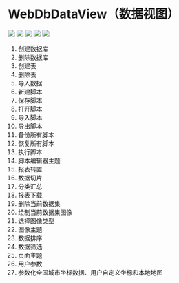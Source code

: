 # WebDbDataView（数据视图）
<div style="background-image: url('https://repository-images.githubusercontent.com/280654590/7a4ee380-ca7b-11ea-85fe-72ff2ef8ada9')">
<img src="https://images.gitee.com/uploads/images/2020/0910/191716_0b2536b3_7951851.png">
<img src="https://images.gitee.com/uploads/images/2020/0910/191750_d537322e_7951851.png">
<img src="https://images.gitee.com/uploads/images/2020/0910/191816_0bf5ed54_7951851.png">
<img src="https://images.gitee.com/uploads/images/2020/0910/191844_8e3d1abf_7951851.png">
<img src="https://images.gitee.com/uploads/images/2020/0910/192009_83133c02_7951851.png">
</div>

1. 创建数据库
2. 删除数据库
3. 创建表
4. 删除表
5. 导入数据
6. 新建脚本
7. 保存脚本
8. 打开脚本
9. 导入脚本
10. 导出脚本
11. 备份所有脚本
12. 恢复所有脚本
13. 执行脚本
14. 脚本编辑器主题
15. 报表转置
16. 数据切片
17. 分类汇总
18. 报表下载
19. 删除当前数据集
20. 绘制当前数据集图像
21. 选择图像类型
23. 图像主题
24. 数据排序
25. 数据筛选
26. 页面主题
27. 用户参数
28. 参数化全国城市坐标数据、用户自定义坐标和本地地图



